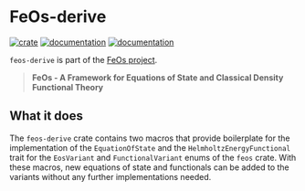 # FeOs-derive

[![crate](https://img.shields.io/crates/v/feos.svg)](https://crates.io/crates/feos-derive)
[![documentation](https://docs.rs/feos/badge.svg)](https://docs.rs/feos-derive)
[![documentation](https://img.shields.io/badge/docs-github--pages-blue)](https://feos-org.github.io/feos/)

`feos-derive` is part of the [FeOs project](https://github.com/feos-org/feos).

> **FeOs - A Framework for Equations of State and Classical Density Functional Theory**

## What it does

The `feos-derive` crate contains two macros that provide boilerplate for the implementation of the `EquationOfState` and the `HelmholtzEnergyFunctional` trait for the `EosVariant` and `FunctionalVariant` enums of the `feos` crate. With these macros, new equations of state and functionals can be added to the variants without any further implementations needed.



